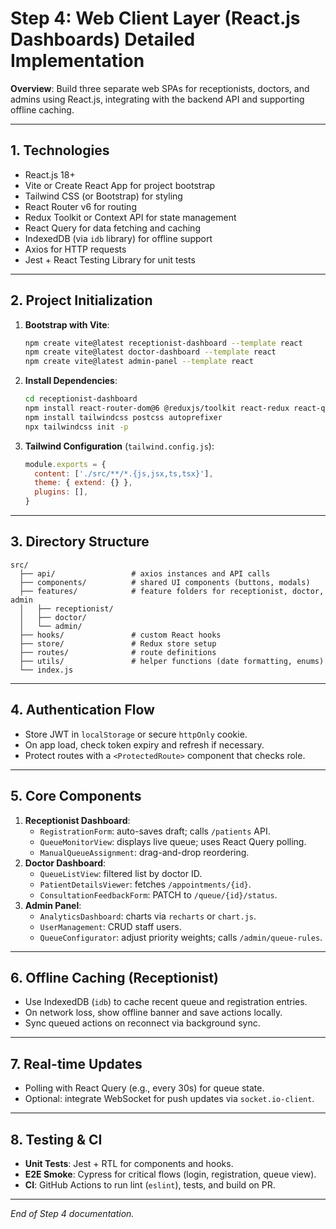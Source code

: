 # Step 4: Web Client Layer (React.js Dashboards) Detailed Implementation

**Overview**: Build three separate web SPAs for receptionists, doctors, and admins using React.js, integrating with the backend API and supporting offline caching.

---

## 1. Technologies

- React.js 18+
- Vite or Create React App for project bootstrap
- Tailwind CSS (or Bootstrap) for styling
- React Router v6 for routing
- Redux Toolkit or Context API for state management
- React Query for data fetching and caching
- IndexedDB (via `idb` library) for offline support
- Axios for HTTP requests
- Jest + React Testing Library for unit tests

---

## 2. Project Initialization

1. **Bootstrap with Vite**:
   ```bash
   npm create vite@latest receptionist-dashboard --template react
   npm create vite@latest doctor-dashboard --template react
   npm create vite@latest admin-panel --template react
   ```
2. **Install Dependencies**:
   ```bash
   cd receptionist-dashboard
   npm install react-router-dom@6 @reduxjs/toolkit react-redux react-query axios idb
   npm install tailwindcss postcss autoprefixer
   npx tailwindcss init -p
   ```
3. **Tailwind Configuration** (`tailwind.config.js`):
   ```js
   module.exports = {
     content: ['./src/**/*.{js,jsx,ts,tsx}'],
     theme: { extend: {} },
     plugins: [],
   }
   ```

---

## 3. Directory Structure

```
src/
  ├── api/                 # axios instances and API calls
  ├── components/          # shared UI components (buttons, modals)
  ├── features/            # feature folders for receptionist, doctor, admin
  │   ├── receptionist/
  │   ├── doctor/
  │   └── admin/
  ├── hooks/               # custom React hooks
  ├── store/               # Redux store setup
  ├── routes/              # route definitions
  ├── utils/               # helper functions (date formatting, enums)
  └── index.js
``` 

---

## 4. Authentication Flow

- Store JWT in `localStorage` or secure `httpOnly` cookie.
- On app load, check token expiry and refresh if necessary.
- Protect routes with a `<ProtectedRoute>` component that checks role.

---

## 5. Core Components

1. **Receptionist Dashboard**:
   - `RegistrationForm`: auto-saves draft; calls `/patients` API.
   - `QueueMonitorView`: displays live queue; uses React Query polling.
   - `ManualQueueAssignment`: drag-and-drop reordering.
2. **Doctor Dashboard**:
   - `QueueListView`: filtered list by doctor ID.
   - `PatientDetailsViewer`: fetches `/appointments/{id}`.
   - `ConsultationFeedbackForm`: PATCH to `/queue/{id}/status`.
3. **Admin Panel**:
   - `AnalyticsDashboard`: charts via `recharts` or `chart.js`.
   - `UserManagement`: CRUD staff users.
   - `QueueConfigurator`: adjust priority weights; calls `/admin/queue-rules`.

---

## 6. Offline Caching (Receptionist)

- Use IndexedDB (`idb`) to cache recent queue and registration entries.
- On network loss, show offline banner and save actions locally.
- Sync queued actions on reconnect via background sync.

---

## 7. Real-time Updates

- Polling with React Query (e.g., every 30s) for queue state.
- Optional: integrate WebSocket for push updates via `socket.io-client`.

---

## 8. Testing & CI

- **Unit Tests**: Jest + RTL for components and hooks.
- **E2E Smoke**: Cypress for critical flows (login, registration, queue view).
- **CI**: GitHub Actions to run lint (`eslint`), tests, and build on PR.

---

*End of Step 4 documentation.* 